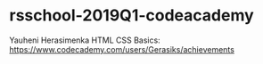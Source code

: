 # rsschool-2019Q1-codeacademy
Yauheni Herasimenka
HTML CSS Basics: https://www.codecademy.com/users/Gerasiks/achievements